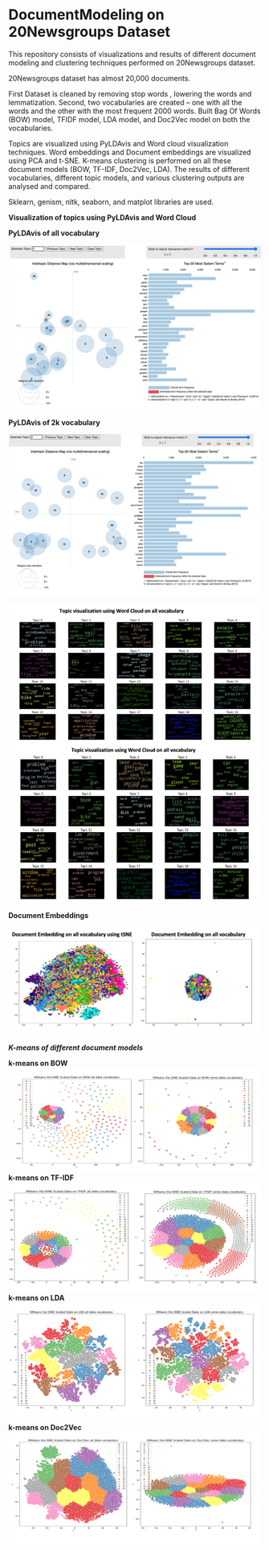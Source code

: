 # DocumentModeling on 20Newsgroups Dataset

This repository consists of visualizations and results of different document modeling and clustering techniques performed on 20Newsgroups dataset. 

20Newsgroups dataset has almost 20,000 documents.

First Dataset is cleaned by removing stop words , lowering the words and lemmatization. Second, two vocabularies are created – one with all the words and the other 
with the most frequent 2000 words. Built Bag Of Words (BOW) model, TFIDF model, LDA model, and Doc2Vec model on both the vocabularies.

Topics are visualized using PyLDAvis and Word cloud visualization techniques. Word embeddings and Document embeddings are visualized using PCA and t-SNE.
K-means clustering is performed on all these document models (BOW, TF-IDF, Doc2Vec, LDA).
The results of different vocabularies, different topic models, and various clustering outputs are analysed and compared.

Sklearn, genism, nltk, seaborn, and matplot libraries are used.

**Visualization of topics using PyLDAvis and Word Cloud**

**PyLDAvis of all vocabulary**

![alt text](https://github.com/JayavardhaniKathika/ML_DocumentModeling/blob/main/PyLDAvis_all.png?raw=true)

**PyLDAvis of 2k vocabulary**

![alt text](https://github.com/JayavardhaniKathika/ML_DocumentModeling/blob/main/PyLDAvis_2k.png?raw=true)

![alt text](https://github.com/JayavardhaniKathika/ML_DocumentModeling/blob/main/WordCloud.png?raw=true)

**Document Embeddings**

![alt text](https://github.com/JayavardhaniKathika/ML_DocumentModeling/blob/main/DocEmbeddings.png?raw=true)

***K-means of different document models***

**k-means on BOW**
![alt text](https://github.com/JayavardhaniKathika/ML_DocumentModeling/blob/main/K-means_BOW.png?raw=true)
**k-means on TF-IDF**
![alt text](https://github.com/JayavardhaniKathika/ML_DocumentModeling/blob/main/K-means_TFIDF.png?raw=true)
**k-means on LDA**
![alt text](https://github.com/JayavardhaniKathika/ML_DocumentModeling/blob/main/K-means_LDA.png?raw=true)
**k-means on Doc2Vec**
![alt text](https://github.com/JayavardhaniKathika/ML_DocumentModeling/blob/main/K-meansDoc2Vec.png?raw=true)

